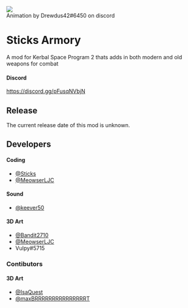 ![](https://raw.githubusercontent.com/BeastBomber23/Sticks-Arsenal/main/assets/banner.gif)
<br />Animation by Drewdus42#6450 on discord
# Sticks Armory

A mod for Kerbal Space Program 2 thats adds in both modern and old weapons for combat

#### Discord
https://discord.gg/pFusqNVbjN

## Release
The current release date of this mod is unknown.

## Developers
#### Coding
- [@Sticks](https://www.github.com/Sticks6110)
- [@MeowserLJC](https://www.github.com/MeowserLJC)
#### Sound
- [@keever50](https://www.github.com/keever50)
#### 3D Art
- [@Bandit2710](https://www.github.com/Bandit2710)
- [@MeowserLJC](https://www.github.com/MeowserLJC)
- Vulpy#5715

### Contibutors
#### 3D Art
- [@IsaQuest](https://forum.kerbalspaceprogram.com/index.php?/profile/207767-isaquest/)
- [@maxBRRRRRRRRRRRRRRRT](https://github.com/hex50core)
